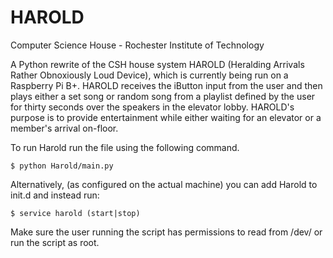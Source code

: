 HAROLD
======

Computer Science House - Rochester Institute of Technology

A Python rewrite of the CSH house system HAROLD (Heralding Arrivals Rather Obnoxiously Loud Device), which is currently being run on a Raspberry Pi B+. HAROLD receives the iButton input from the user and then plays either a set song or random song from a playlist defined by the user for thirty seconds over the speakers in the elevator lobby. HAROLD's purpose is to provide entertainment while either waiting for an elevator or a member's arrival on-floor. 

To run Harold run the file using the following command.
```
$ python Harold/main.py
```

Alternatively, (as configured on the actual machine) you can add Harold to init.d and instead run:
```
$ service harold (start|stop)
```


Make sure the user running the script has permissions to read from /dev/ or run the script as root.
